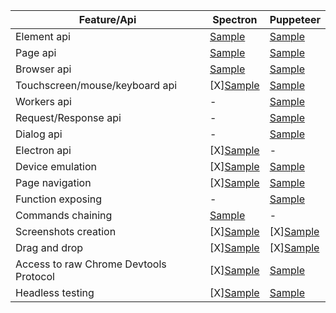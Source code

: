 | Feature/Api                            | Spectron | Puppeteer |
|----------------------------------------|----------|----------|
| Element api                            | [Sample](../../sample/spectron/Element.test.s) | [Sample](../../sample/puppeteer/Element.test.s)         |
| Page api                               | [Sample](../../sample/spectron/Page.test.s) | [Sample](../../sample/puppeteer/Page.test.s)         |
| Browser api                            | [Sample](../../sample/spectron/Browser.test.s) | [Sample](../../sample/puppeteer/Browser.test.s)         |
| Touchscreen/mouse/keyboard api         | [X][Sample](../../sample/spectron/Input.test.s) | [Sample](../../sample/puppeteer/Input.test.s)         |
| Workers api                            | - | [Sample](../../sample/puppeteer/Worker.test.s)
| Request/Response api                   | - | [Sample](../../sample/puppeteer/RequestResponse.test.s)
| Dialog api                             | - | [Sample](../../sample/puppeteer/Dialog.test.s)
| Electron api                           | [X][Sample](../../sample/spectron/Electron.test.s) | -
| Device emulation                       | [X][Sample](../../sample/spectron/Device.test.s) | [Sample](../../sample/puppeteer/Device.test.s)         |
| Page navigation                        | [X][Sample](../../sample/spectron/Navigation.test.s) | [Sample](../../sample/puppeteer/Navigation.test.s)         |
| Function exposing                      | - | [Sample](../../sample/puppeteer/FunctionExposing.test.s)
| Commands chaining                      | [Sample](../../sample/spectron/Chaining.test.s) | -
| Screenshots creation                   | [X][Sample](../../sample/spectron/Screenshots.test.s) | [X][Sample](../../sample/puppeteer/Screenshots.test.s)         |
| Drag and drop                          | [X][Sample](../../sample/spectron/DragAndDrop.test.s) | [X][Sample](../../sample/puppeteer/DragAndDrop.test.s)         |
| Access to raw Chrome Devtools Protocol | [X][Sample](../../sample/spectron/CDP.test.s) | [Sample](../../sample/puppeteer/CDP.test.s)         |
| Headless testing                       | [X][Sample](../../sample/spectron/Headless.test.s) | [Sample](../../sample/puppeteer/Headless.test.s)         |